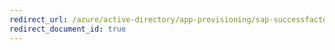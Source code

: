 ```yaml
---
redirect_url: /azure/active-directory/app-provisioning/sap-successfactors-attribute-reference
redirect_document_id: true
---
```


